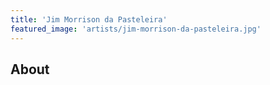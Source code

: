 ```yaml
---
title: 'Jim Morrison da Pasteleira'
featured_image: 'artists/jim-morrison-da-pasteleira.jpg'
---
```


## About



